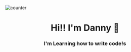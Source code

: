 ![counter](https://enwk7okkacbnf3i.m.pipedream.net)

<h1 align="center">Hi!! I'm Danny 👋</h1>

<h3 align="center">I'm Learning how to write code!s</h3>

